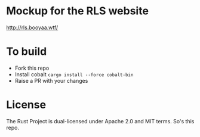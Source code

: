 # Mockup for the RLS website

http://rls.booyaa.wtf/

# To build

- Fork this repo
- Install cobalt `cargo install --force cobalt-bin`
- Raise a PR with your changes

# License 

The Rust Project is dual-licensed under Apache 2.0 and MIT
terms. So's this repo.
